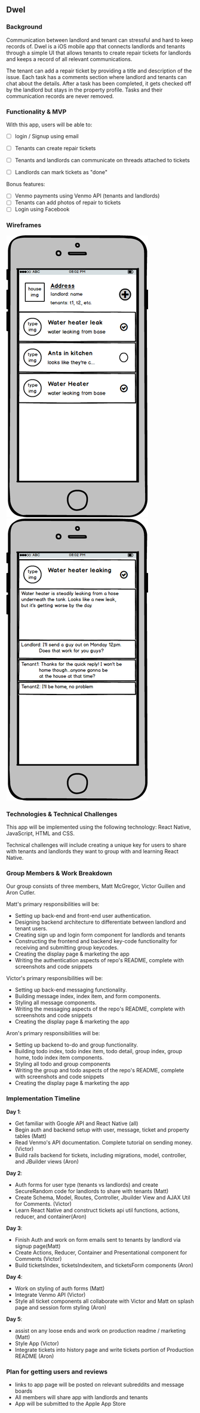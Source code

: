## Dwel

### Background

Communication between landlord and tenant can stressful and hard to keep records of. Dwel is a iOS mobile app that connects landlords and tenants through a simple UI that allows tenants to create repair tickets for landlords and keeps a record of all relevant communications.

The tenant can add a repair ticket by providing a title and description of the issue. Each task has a comments section where landlord and tenants can chat about the details. After a task has been completed, it gets checked off by the landlord but stays in the property profile. Tasks and their communication records are never removed.


### Functionality & MVP

With this app, users will be able to:


- [ ] login / Signup using email
- [ ] Tenants can create repair tickets
- [ ] Tenants and landlords can communicate on threads attached to tickets
- [ ] Landlords can mark tickets as "done"


Bonus features:

- [ ] Venmo payments using Venmo API (tenants and landlords)
- [ ] Tenants can add photos of repair to tickets
- [ ] Login using Facebook

### Wireframes

![location_page](wireframes/location_home.png)
![ticket_page](wireframes/ticket_page.png)


### Technologies & Technical Challenges

This app will be implemented using the following technology: React Native,
JavaScript, HTML and CSS.


Technical challenges will include creating a unique key for users to share with
tenants and landlords they want to group with and learning React Native.


### Group Members & Work Breakdown

Our group consists of three members, Matt McGregor, Victor Guillen and Aron Cutler.  

Matt's primary responsibilities will be:

- Setting up back-end and front-end user authentication.
- Designing backend architecture to differentiate between landlord and tenant users.
- Creating sign up and login form component for landlords and tenants
- Constructing the frontend and backend key-code functionality for receiving and submitting group keycodes.
- Creating the display page & marketing the app
- Writing the authentication aspects of repo's README, complete with screenshots and code snippets  

Victor's primary responsibilities will be:

- Setting up back-end messaging functionality.
- Building message index, index item, and form components.  
- Styling all message components.  
- Writing the messaging aspects of the repo's README, complete with screenshots and code snippets
- Creating the display page & marketing the app

Aron's primary responsibilities will be:

- Setting up backend to-do and group functionality.  
- Building todo index, todo index item, todo detail, group index, group home, todo index item components.
- Styling all todo and group components
- Writing the group and todo aspects of the repo's README, complete with screenshots and code snippets
- Creating the display page & marketing the app

### Implementation Timeline

**Day 1**:
- Get familiar with Google API and React Native (all)
- Begin auth and backend setup with user, message, ticket and property tables (Matt)
- Read Venmo's API documentation. Complete tutorial on sending money. (Victor)
- Build rails backend for tickets, including migrations, model, controller, and JBuilder views (Aron)

**Day 2**:
-  Auth forms for user type (tenants vs landlords) and create SecureRandom code for landlords
   to share with tenants (Matt)
- Create Schema, Model, Routes, Controller, Jbuilder View and AJAX Util for Comments. (Victor)
- Learn React Native and construct tickets api util functions, actions, reducer, and container(Aron)


**Day 3**:
-  Finish Auth and work on form emails sent to tenants by landlord via signup page(Matt)
- Create Actions, Reducer, Container and Presentational component for Comments (Victor)
- Build ticketsIndex, ticketsIndexitem, and ticketsForm components (Aron)

**Day 4**:
-  Work on styling of auth forms (Matt)
- Integrate Venmo API (Victor)
- Style all ticket components all collaborate with Victor and Matt on splash page and session form styling (Aron)


**Day 5**:
- assist on any loose ends and work on production readme / marketing (Matt)
- Style App (Victor)
- Integrate tickets into history page and write tickets portion of Production README (Aron)

### Plan for getting users and reviews
- links to app page will be posted on relevant subreddits and message boards
- All members will share app with landlords and tenants
- App will be submitted to the Apple App Store  
